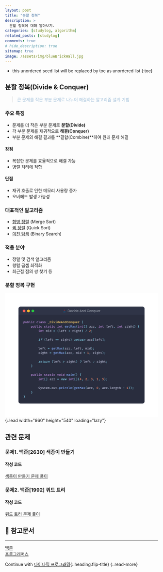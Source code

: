 ```yaml
---
layout: post
title: "분할 정복"
description: >
  분할 정복에 대해 알아보기.
categories: [studylog, algorithm]
related_posts: [studylog]
comments: true
# hide_description: true
sitemap: true
image: /assets/img/blueBrickWall.jpg
---
```


* this unordered seed list will be replaced by toc as unordered list 
{:toc}

## 분할 정복(Divide & Conquer)
> <font color="#A3C1DA">큰 문제를 작은 부분 문제로 나누어 해결하는 알고리즘 설계 기법</font>

### 주요 특징
- 문제를 더 작은 부분 문제로 **분할(Divide)**
- 각 부분 문제를 재귀적으로 **해결(Conquer)**
- 부분 문제의 해결 결과를 **결합(Combine)**하여 원래 문제 해결

#### 장점
- 복잡한 문제를 효율적으로 해결 가능
- 병렬 처리에 적합

#### 단점
- 재귀 호출로 인한 메모리 사용량 증가
- 오버헤드 발생 가능성

### 대표적인 알고리즘
- [합병 정렬](/_posts/studylog/algorithm/2023-03-01-%EC%A0%95%EB%A0%AC.md/#합병-정렬-merge-sort) (Merge Sort)
- [퀵 정렬](/_posts/studylog/algorithm/2023-03-01-%EC%A0%95%EB%A0%AC.md/#퀵-정렬-quick-sort) (Quick Sort)
- [이진 탐색](/_posts/studylog/algorithm/2023-03-10-%EC%9D%B4%EC%A7%84%ED%83%90%EC%83%89.md/#이진-탐색binary-search) (Binary Search)

### 적용 분야
- 정렬 및 검색 알고리즘
- 행렬 곱셈 최적화
- 최근접 점의 쌍 찾기 등

### 분할 정복 구현
![image](/assets/study/algorithm/dq/dq.png){:.lead width="960" height="540" loading="lazy"}

## 관련 문제
### 문제1. 백준[2630] 색종이 만들기

#### 작성 코드
<a href="https://github.com/blubincod/study/blob/main/algorithm/dq/bj_S2_2630_color_paper.java"><i class="fab fa-github"></i> 색종이 만들기 문제 풀이</a>

### 문제2. 백준[1992] 쿼드 트리

#### 작성 코드
<a href="https://github.com/blubincod/study/blob/main/algorithm/dq/bj_S1_1992_quad_tree.java"><i class="fab fa-github"></i> 쿼드 트리 문제 풀이</a>

## 📄 참고문서
<hr/>
<a href="https://www.acmicpc.net/">백준</a><br>
<a href="https://school.programmers.co.kr/">프로그래머스</a> 

Continue with [다이나믹 프로그래밍](2023-04-15-다이나믹프로그래밍.md){:.heading.flip-title}
{:.read-more}

<link rel="stylesheet" href="https://cdnjs.cloudflare.com/ajax/libs/font-awesome/5.15.3/css/all.min.css">